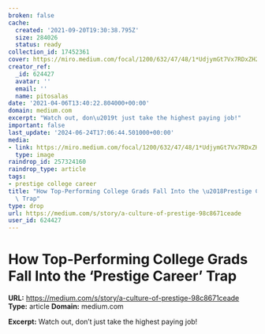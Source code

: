```yaml
---
broken: false
cache:
  created: '2021-09-20T19:30:38.795Z'
  size: 284026
  status: ready
collection_id: 17452361
cover: https://miro.medium.com/focal/1200/632/47/48/1*UdjymGt7Vx7RDxZH2DKWMA.jpeg
creator_ref:
  _id: 624427
  avatar: ''
  email: ''
  name: pitosalas
date: '2021-04-06T13:40:22.804000+00:00'
domain: medium.com
excerpt: "Watch out, don\u2019t just take the highest paying job!"
important: false
last_update: '2024-06-24T17:06:44.501000+00:00'
media:
- link: https://miro.medium.com/focal/1200/632/47/48/1*UdjymGt7Vx7RDxZH2DKWMA.jpeg
  type: image
raindrop_id: 257324160
raindrop_type: article
tags:
- prestige college career
title: "How Top-Performing College Grads Fall Into the \u2018Prestige Career\u2019\
  \ Trap"
type: drop
url: https://medium.com/s/story/a-culture-of-prestige-98c8671ceade
user_id: 624427
---
```


# How Top-Performing College Grads Fall Into the ‘Prestige Career’ Trap

**URL:** https://medium.com/s/story/a-culture-of-prestige-98c8671ceade
**Type:** article
**Domain:** medium.com

**Excerpt:** Watch out, don’t just take the highest paying job!
